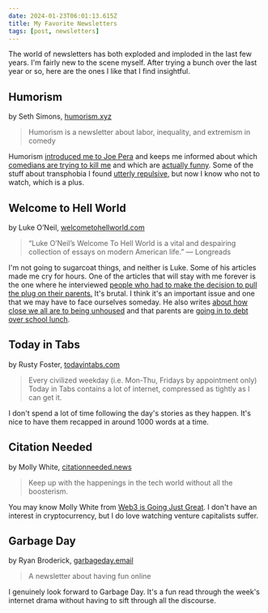 ```yaml
---
date: 2024-01-23T06:01:13.615Z
title: My Favorite Newsletters
tags: [post, newsletters]
---
```


The world of newsletters has both exploded and imploded in the last few years. I'm fairly new to the scene myself. After trying a bunch over the last year or so, here are the ones I like that I find insightful.


## Humorism

by Seth Simons, [humorism.xyz](https://www.humorism.xyz)
> Humorism is a newsletter about labor, inequality, and extremism in comedy

Humorism [introduced me to Joe Pera](https://www.humorism.xyz/discussing-slow-and-steady-with-joe-pera/) and keeps me informed about which [comedians are trying to kill me](https://www.humorism.xyz/call-dave-chappelle-an-anti-trans-activist/) and which are [actually funny](https://www.humorism.xyz/humor-is-a-great-way-to-start-conversations/). Some of the stuff about transphobia I found [utterly repulsive](https://www.humorism.xyz/censor-yourself/), but now I know who not to watch, which is a plus.


## Welcome to Hell World

by Luke O’Neil, [welcometohellworld.com](https://www.welcometohellworld.com)
> “Luke O’Neil’s Welcome To Hell World is a vital and despairing collection of essays on modern American life.” — Longreads

I'm not going to sugarcoat things, and neither is Luke. Some of his articles made me cry for hours. One of the articles that will stay with me forever is the one where he interviewed [people who had to make the decision to pull the plug on their parents.](https://www.welcometohellworld.com/we-agonized-over-the-decision-of-whether-or-not-to-kill-my-father/) It's brutal. I think it's an important issue and one that we may have to face ourselves someday. He also writes [about how close we all are to being unhoused](https://www.welcometohellworld.com/they-are-you-after-a-couple-of-bad-breaks/) and that parents are [going in to debt over school lunch](https://www.welcometohellworld.com/school-lunch-debt-is/).


## Today in Tabs

by Rusty Foster, [todayintabs.com](https://www.todayintabs.com)
> Every civilized weekday (i.e. Mon-Thu, Fridays by appointment only) Today in Tabs contains a lot of internet, compressed as tightly as I can get it.

I don't spend a lot of time following the day's stories as they happen. It's nice to have them recapped in around 1000 words at a time.


## Citation Needed

by Molly White, [citationneeded.news](https://citationneeded.news/)
> Keep up with the happenings in the tech world without all the boosterism. 

You may know Molly White from [Web3 is Going Just Great](https://web3isgoinggreat.com). I don't have an interest in cryptocurrency, but I do love watching venture capitalists suffer.


## Garbage Day

by Ryan Broderick, [garbageday.email](https://www.garbageday.email/)
> A newsletter about having fun online

I genuinely look forward to Garbage Day. It's a fun read through the week's internet drama without having to sift through all the discourse.

